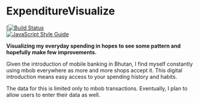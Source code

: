# ExpenditureVisualize

[[![Build Status](https://travis-ci.com/phuens/Spenditure.svg?branch=main)](https://travis-ci.com/phuens/Spenditure)
<br>
[![JavaScript Style Guide](https://cdn.rawgit.com/standard/standard/master/badge.svg)](https://github.com/standard/standard)

<b> Visualizing my everyday spending in hopes to see some pattern and hopefully make few improvements. </b>

<p>
  Given the introduction of mobile banking in Bhutan, I find myself constantly using mbob everywhere as more and more shops accept it. This  digital introduction means easy access to your spending history and habits.</p>
<p>
  The data for this is limited only to mbob transactions. Eventually, I plan to allow users to enter their data as well. 
</p>
